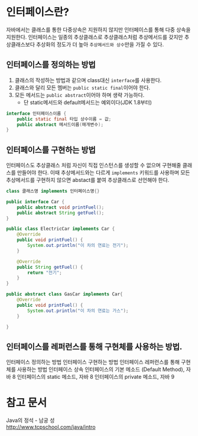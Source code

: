 # 인터페이스란?

자바에서는 클래스를 통한 다중상속은 지원하지 않지만 인터페이스를 통해 다중 상속을 지원한다.
인터페이스는 일종의 추상클래스로 추상클래스처럼 추상메서드를 갖지만 추상클래스보다 추상화의 정도가 더 높아 `추상메서드와 상수`만을 가질 수 있다.

## 인터페이스를 정의하는 방법

1. 클래스의 작성하는 방법과 같으며 class대신 `interface`를 사용한다.
2. 클래스와 달리 모든 멤버는 `public static final`이어야 한다.
3. 모든 메서드는 `public abstract`이어야 하며 생략 가능하다.
   - 단 static메서드와 default메서드는 예외이다(JDK 1.8부터)

```java
interface 인터페이스이름 {
    public static final 타입 상수이름 = 값;
    public abstract 메서드이름(매개변수);
}
```

## 인터페이스를 구현하는 방법

인터페이스도 추상클래스 처럼 자신이 직접 인스턴스를 생성할 수 없으며 구현해줄 클래스를 만들어야 한다. 이때 추상메서드와는 다르게 `implements` 키워드를 사용하며 모든 추상메서드를 구현하지 않으면 abstact를 붙여 추상클래스로 선언해야 한다.

```java
class 클래스명 implements 인터페이스명{}
```

```java
public interface Car {
    public abstract void printFuel();
    public abstract String getFuel();
}

public class ElectricCar implements Car {
    @Override
    public void printFuel() {
        System.out.println("이 차의 연료는 전기");
    }

    @Override
    public String getFuel() {
        return "전기";
    }
}

public abstract class GasCar implements Car{
    @Override
    public void printFuel() {
        System.out.println("이 차의 연료는 가스");
    }

}
```

## 인터페이스를 레퍼런스를 통해 구현체를 사용하는 방법.

인터페이스 정의하는 방법
인터페이스 구현하는 방법
인터페이스 레퍼런스를 통해 구현체를 사용하는 방법
인터페이스 상속
인터페이스의 기본 메소드 (Default Method), 자바 8
인터페이스의 static 메소드, 자바 8
인터페이스의 private 메소드, 자바 9

# 참고 문서

Java의 정석 - 남궁 성  
http://www.tcpschool.com/java/intro
